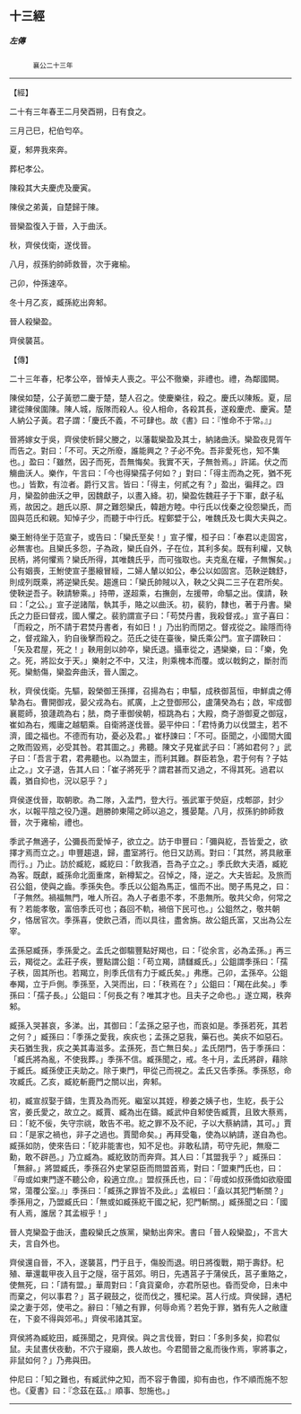 

## 十三經

##### 左傳
　　　`襄公二十三年`

* * *

【經】

二十有三年春王二月癸酉朔，日有食之。

三月己巳，杞伯匄卒。

夏，邾畀我來奔。

葬杞孝公。

陳殺其大夫慶虎及慶寅。

陳侯之弟黃，自楚歸于陳。

晉欒盈復入于晉，入于曲沃。

秋，齊侯伐衛，遂伐晉。

八月，叔孫豹帥師救晉，次于雍榆。

己卯，仲孫速卒。

冬十月乙亥，臧孫紇出奔邾。

晉人殺欒盈。

齊侯襲莒。

【傳】

二十三年春，杞孝公卒，晉悼夫人喪之。平公不徹樂，非禮也。禮，為鄰國闕。

陳侯如楚，公子黃愬二慶于楚，楚人召之。使慶樂往，殺之。慶氏以陳叛。夏，屈建從陳侯圍陳。陳人城，版隊而殺人。役人相命，各殺其長，遂殺慶虎、慶寅。楚人納公子黃。君子謂：「慶氏不義，不可肆也。故《書》曰：『惟命不于常。』」

晉將嫁女于吳，齊侯使析歸父媵之，以藩載欒盈及其士，納諸曲沃。欒盈夜見胥午而告之。對曰：「不可。天之所廢，誰能興之？子必不免。吾非愛死也，知不集也。」盈曰：「雖然，因子而死，吾無悔矣。我實不天，子無咎焉。」許諾。伏之而觴曲沃人。樂作，午言曰：「今也得欒孺子何如？」對曰：「得主而為之死，猶不死也。」皆歎，有泣者。爵行又言。皆曰：「得主，何貳之有？」盈出，徧拜之。四月，欒盈帥曲沃之甲，因魏獻子，以晝入絳。初，欒盈佐魏莊子于下軍，獻子私焉，故因之。趙氏以原、屏之難怨欒氏，韓趙方睦。中行氏以伐秦之役怨欒氏，而固與范氏和親。知悼子少，而聽于中行氏。程鄭嬖于公，唯魏氏及七輿大夫與之。

樂王鮒待坐于范宣子，或告曰：「欒氏至矣！」宣子懼，桓子曰：「奉君以走固宮，必無害也。且欒氏多怨，子為政，欒氏自外，子在位，其利多矣。既有利權，又執民柄，將何懼焉？欒氏所得，其唯魏氏乎，而可強取也。夫克亂在權，子無懈矣。」公有姻喪，王鮒使宣子墨縗冒絰，二婦人輦以如公，奉公以如固宮。范鞅逆魏舒，則成列既乘，將逆欒氏矣。趨進曰：「欒氏帥賊以入，鞅之父與二三子在君所矣。使鞅逆吾子。鞅請驂乘。」持帶，遂超乘，右撫劍，左援帶，命驅之出。僕請，鞅曰：「之公。」宣子逆諸階，執其手，賂之以曲沃。初，裴豹，隸也，著于丹書。欒氏之力臣曰督戎，國人懼之。裴豹謂宣子曰：「苟焚丹書，我殺督戎。」宣子喜曰：「而殺之，所不請于君焚丹書者，有如日！」乃出豹而閉之。督戎從之。踰隱而待之，督戎踰入，豹自後擊而殺之。范氏之徒在臺後，欒氏乘公門。宣子謂鞅曰：「矢及君屋，死之！」鞅用劍以帥卒，欒氏退。攝車從之，遇欒樂，曰：「樂，免之。死，將訟女于天。」樂射之不中，又注，則乘槐本而覆。或以戟鉤之，斷肘而死。欒魴傷，欒盈奔曲沃，晉人圍之。

秋，齊侯伐衛。先驅，穀榮御王孫揮，召揚為右；申驅，成秩御莒恒，申鮮虞之傅摯為右。曹開御戎，晏父戎為右。貳廣，上之登御邢公，盧蒲癸為右；啟，牢成御襄罷師，狼蘧疏為右；胠，商子車御侯朝，桓跳為右；大殿，商子游御夏之御寇，崔如為右，燭庸之越駟乘。自衛將遂伐晉。晏平仲曰：「君恃勇力以伐盟主，若不濟，國之福也。不德而有功，憂必及君。」崔杼諫曰：「不可。臣聞之，小國間大國之敗而毀焉，必受其咎。君其圖之。」弗聽。陳文子見崔武子曰：「將如君何？」武子曰：「吾言于君，君弗聽也。以為盟主，而利其難。群臣若急，君于何有？子姑止之。」文子退，告其人曰：「崔子將死乎？謂君甚而又過之，不得其死。過君以義，猶自抑也，況以惡乎？」

齊侯遂伐晉，取朝歌。為二隊，入孟門，登大行。張武軍于熒庭，戍郫邵，封少水，以報平陰之役乃還。趙勝帥東陽之師以追之，獲晏氂。八月，叔孫豹帥師救晉，次于雍榆，禮也。

季武子無適子，公彌長而愛悼子，欲立之。訪于申豐曰：「彌與紇，吾皆愛之，欲擇才焉而立之。」申豐趨退，歸，盡室將行。他日又訪焉。對曰：「其然，將具敝車而行。」乃止。訪於臧紇，臧紇曰：「飲我酒，吾為子立之。」季氏飲大夫酒，臧紇為客。既獻，臧孫命北面重席，新樽絜之。召悼之，降，逆之。大夫皆起。及旅而召公鉏，使與之齒。季孫失色。季氏以公鉏為馬正，慍而不出。閔子馬見之，曰：「子無然。禍福無門，唯人所召。為人子者患不孝，不患無所。敬共父命，何常之有？若能孝敬，富倍季氏可也；姦回不軌，禍倍下民可也。」公鉏然之，敬共朝夕，恪居官次。季孫喜，使飲己酒，而以具往，盡舍旃。故公鉏氏富，又出為公左宰。

孟孫惡臧孫，季孫愛之。孟氏之御騶豐點好羯也，曰：「從余言，必為孟孫。」再三云，羯從之。孟莊子疾，豐點謂公鉏：「苟立羯，請讎臧氏。」公鉏謂季孫曰：「孺子秩，固其所也。若羯立，則季氏信有力于臧氏矣。」弗應。己卯，孟孫卒。公鉏奉羯，立于戶側。季孫至，入哭而出，曰：「秩焉在？」公鉏曰：「羯在此矣。」季孫曰：「孺子長。」公鉏曰：「何長之有？唯其才也。且夫子之命也。」遂立羯，秩奔邾。

臧孫入哭甚哀，多涕。出，其御曰：「孟孫之惡子也，而哀如是。季孫若死，其若之何？」臧孫曰：「季孫之愛我，疾疢也；孟孫之惡我，藥石也。美疢不如惡石。夫石猶生我，疢之美其毒滋多。孟孫死，吾亡無日矣。」孟氏閉門，告于季孫曰：「臧氏將為亂，不使我葬。」季孫不信。臧孫聞之，戒。冬十月，孟氏將辟，藉除于臧氏。臧孫使正夫助之。除于東門，甲從己而視之。孟氏又告季孫。季孫怒，命攻臧氏。乙亥，臧紇斬鹿門之關以出，奔邾。

初，臧宣叔娶于鑄，生賈及為而死。繼室以其姪，穆姜之姨子也，生紇，長于公宮，姜氏愛之，故立之。臧賈、臧為出在鑄。臧武仲自邾使告臧賈，且致大蔡焉，曰：「紇不佞，失守宗祧，敢告不弔。紇之罪不及不祀，子以大蔡納請，其可。」賈曰：「是家之禍也，非子之過也。賈聞命矣。」再拜受龜，使為以納請，遂自為也。臧孫如防，使來告曰：「紇非能害也，知不足也。非敢私請，苟守先祀，無廢二勳，敢不辟邑。」乃立臧為。臧紇致防而奔齊。其人曰：「其盟我乎？」臧孫曰：「無辭。」將盟臧氏，季孫召外史掌惡臣而問盟首焉，對曰：「盟東門氏也，曰：『毋或如東門遂不聽公命，殺適立庶。』盟叔孫氏也，曰：『毋或如叔孫僑如欲廢國常，蕩覆公室。』」季孫曰：「臧孫之罪皆不及此。」孟椒曰：「盍以其犯門斬關？」季孫用之，乃盟臧氏曰：「無或如臧孫紇干國之紀，犯門斬關。」臧孫聞之曰：「國有人焉，誰居？其孟椒乎！」

晉人克欒盈于曲沃，盡殺欒氏之族黨，欒魴出奔宋。書曰「晉人殺欒盈」，不言大夫，言自外也。

齊侯還自晉，不入，遂襲莒，門于且于，傷股而退。明日將復戰，期于壽舒。杞殖、華還載甲夜入且于之隧，宿于莒郊。明日，先遇莒子于蒲侯氏，莒子重賂之，使無死，曰：「請有盟。」華周對曰：「貪貨棄命，亦君所惡也。昏而受命，日未中而棄之，何以事君？」莒子親鼓之，從而伐之，獲杞梁。莒人行成。齊侯歸，遇杞梁之妻于郊，使弔之。辭曰：「殖之有罪，何辱命焉？若免于罪，猶有先人之敝廬在，下妾不得與郊弔。」齊侯弔諸其室。

齊侯將為臧紇田，臧孫聞之，見齊侯。與之言伐晉，對曰：「多則多矣，抑君似鼠。夫鼠晝伏夜動，不穴于寢廟，畏人故也。今君聞晉之亂而後作焉，寧將事之，非鼠如何？」乃弗與田。

仲尼曰：「知之難也，有臧武仲之知，而不容于魯國，抑有由也，作不順而施不恕也。《夏書》曰：『念茲在茲。』順事、恕施也。」

* * *

